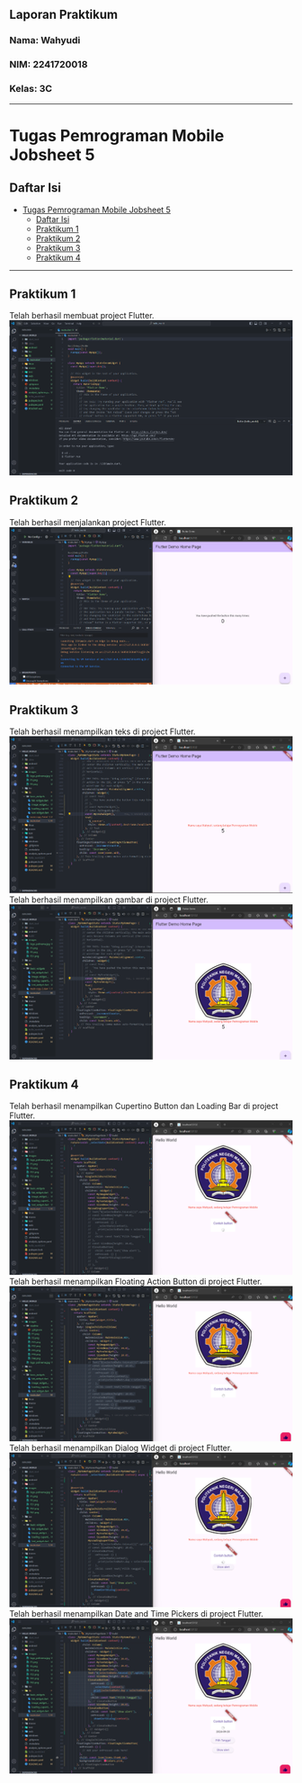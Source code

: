 ## Laporan Praktikum

### Nama: Wahyudi  
### NIM: 2241720018  
### Kelas: 3C  

---

# Tugas Pemrograman Mobile Jobsheet 5

## Daftar Isi
- [Tugas Pemrograman Mobile Jobsheet 5](#tugas-pemrograman-mobile-jobsheet-5)
  - [Daftar Isi](#daftar-isi)
  - [Praktikum 1](#praktikum-1)
  - [Praktikum 2](#praktikum-2)
  - [Praktikum 3](#praktikum-3)
  - [Praktikum 4](#praktikum-4)

---

## Praktikum 1
Telah berhasil membuat project Flutter.  
![Gambar Praktikum 1](images/readme/wahyudiP1.png)

## Praktikum 2
Telah berhasil menjalankan project Flutter.  
![Gambar Praktikum 2](images/readme/wahyudiP2.png)

## Praktikum 3
Telah berhasil menampilkan teks di project Flutter.  
![Gambar Praktikum 3.1](images/readme/wahyudiP31.png)  
Telah berhasil menampilkan gambar di project Flutter.  
![Gambar Praktikum 3.2](images/readme/wahyudiP32.png)

## Praktikum 4
Telah berhasil menampilkan Cupertino Button dan Loading Bar di project Flutter.  
![Gambar Praktikum 4.1](images/readme/wahyudiP41.png)  
Telah berhasil menampilkan Floating Action Button di project Flutter.  
![Gambar Praktikum 4.2](images/readme/wahyudiP42.png)  
Telah berhasil menampilkan Dialog Widget di project Flutter.  
![Gambar Praktikum 4.3](images/readme/wahyudiP43.png)  
Telah berhasil menampilkan Date and Time Pickers di project Flutter.  
![Gambar Praktikum 4.4](images/readme/wahyudiP44.png)
